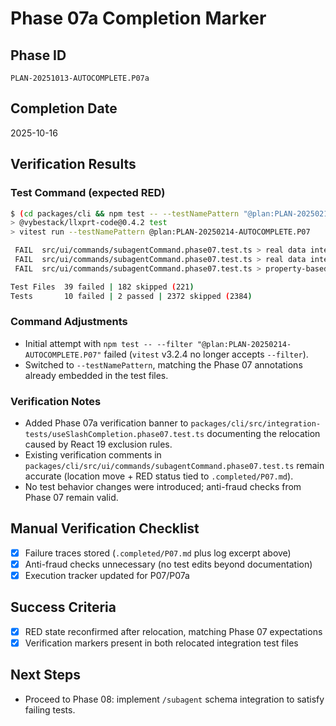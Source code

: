 # Phase 07a Completion Marker

## Phase ID
`PLAN-20251013-AUTOCOMPLETE.P07a`

## Completion Date
2025-10-16

## Verification Results

### Test Command (expected RED)
```bash
$ (cd packages/cli && npm test -- --testNamePattern "@plan:PLAN-20250214-AUTOCOMPLETE.P07")
> @vybestack/llxprt-code@0.4.2 test
> vitest run --testNamePattern @plan:PLAN-20250214-AUTOCOMPLETE.P07

 FAIL  src/ui/commands/subagentCommand.phase07.test.ts > real data integration > should return actual subagent names from completion handler
 FAIL  src/ui/commands/subagentCommand.phase07.test.ts > real data integration > should provide profile suggestions after name argument
 FAIL  src/ui/commands/subagentCommand.phase07.test.ts > property-based stability > maintains stable completion with dynamic profile options

Test Files  39 failed | 182 skipped (221)
Tests       10 failed | 2 passed | 2372 skipped (2384)
```

### Command Adjustments
- Initial attempt with `npm test -- --filter "@plan:PLAN-20250214-AUTOCOMPLETE.P07"` failed (`vitest` v3.2.4 no longer accepts `--filter`).
- Switched to `--testNamePattern`, matching the Phase 07 annotations already embedded in the test files.

### Verification Notes
- Added Phase 07a verification banner to `packages/cli/src/integration-tests/useSlashCompletion.phase07.test.ts` documenting the relocation caused by React 19 exclusion rules.
- Existing verification comments in `packages/cli/src/ui/commands/subagentCommand.phase07.test.ts` remain accurate (location move + RED status tied to `.completed/P07.md`).
- No test behavior changes were introduced; anti-fraud checks from Phase 07 remain valid.

## Manual Verification Checklist
- [x] Failure traces stored (`.completed/P07.md` plus log excerpt above)
- [x] Anti-fraud checks unnecessary (no test edits beyond documentation)
- [x] Execution tracker updated for P07/P07a

## Success Criteria
- [x] RED state reconfirmed after relocation, matching Phase 07 expectations
- [x] Verification markers present in both relocated integration test files

## Next Steps
- Proceed to Phase 08: implement `/subagent` schema integration to satisfy failing tests.
